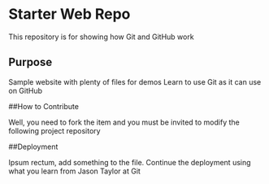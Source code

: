 # Starter Web Repo

This repository is for showing how Git and GitHub work

## Purpose

Sample website with plenty of files for demos
Learn to use Git as it can use on GitHub

##How to Contribute

Well, you need to fork the item and you must be invited
to modify the following project repository

##Deployment

Ipsum rectum, add something to the file.
Continue the deployment using what you learn
from Jason Taylor at Git